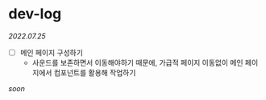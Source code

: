 # dev-log

_2022.07.25_

- [ ] 메인 페이지 구성하기
  - 사운드를 보존하면서 이동해야하기 때문에, 가급적 페이지 이동없이 메인 페이지에서 컴포넌트를 활용해 작업하기

_soon_
